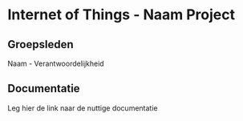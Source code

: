 # Internet of Things - Naam Project

## Groepsleden
Naam - Verantwoordelijkheid

## Documentatie

Leg hier de link naar de nuttige documentatie
